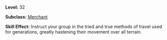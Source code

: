 <!-- TITLE: The Silk Road -->


**Level:** 32

**Subclass:** [Merchant](merchant)

**Skill Effect:**  Instruct your group in the tried and true methods of travel used for generations, greatly hastening their movement over all terrain.
